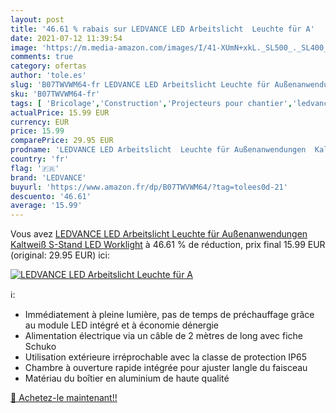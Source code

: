 ```yaml
---
layout: post
title: '46.61 % rabais sur LEDVANCE LED Arbeitslicht  Leuchte für A'
date: 2021-07-12 11:39:54
image: 'https://m.media-amazon.com/images/I/41-XUmN+xkL._SL500_._SL400_.jpg'
comments: true
category: ofertas
author: 'tole.es'
slug: 'B07TWVWM64-fr LEDVANCE LED Arbeitslicht Leuchte für Außenanwendungen...'
sku: 'B07TWVWM64-fr'
tags: [ 'Bricolage','Construction','Projecteurs pour chantier','ledvance','Éclairage de chantier', ]
actualPrice: 15.99 EUR
currency: EUR
price: 15.99
comparePrice: 29.95 EUR
prodname: 'LEDVANCE LED Arbeitslicht  Leuchte für Außenanwendungen  Kaltweiß  S-Stand  LED Worklight'
country: 'fr'
flag: '🇫🇷'
brand: 'LEDVANCE'
buyurl: 'https://www.amazon.fr/dp/B07TWVWM64/?tag=tolees0d-21'
descuento: '46.61'
average: '15.99'
---
```


Vous avez [LEDVANCE LED Arbeitslicht  Leuchte für Außenanwendungen  Kaltweiß  S-Stand  LED Worklight](https://www.amazon.fr/dp/B07TWVWM64/?tag=tolees0d-21)  à  46.61 % de réduction, prix final  15.99 EUR (original: 29.95 EUR) ici:

[![LEDVANCE LED Arbeitslicht  Leuchte für A](https://m.media-amazon.com/images/I/41-XUmN+xkL._SL500_._SL400_.jpg)](https://www.amazon.fr/dp/B07TWVWM64/?tag=tolees0d-21)

ℹ️:

- Immédiatement à pleine lumière, pas de temps de préchauffage grâce au module LED intégré et à économie dénergie
- Alimentation électrique via un câble de 2 mètres de long avec fiche Schuko
- Utilisation extérieure irréprochable avec la classe de protection IP65
- Chambre à ouverture rapide intégrée pour ajuster langle du faisceau
- Matériau du boîtier en aluminium de haute qualité

[🛒 Achetez-le maintenant!!](https://www.amazon.fr/dp/B07TWVWM64/?tag=tolees0d-21)
